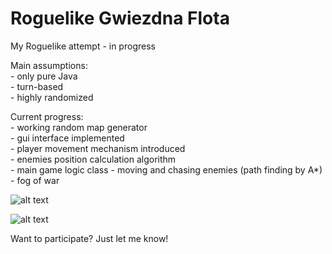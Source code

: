 # Roguelike Gwiezdna Flota

My Roguelike attempt - in progress

Main assumptions: <br>
    - only pure Java <br>
    - turn-based <br>
    - highly randomized <br>
 
Current progress: <br>
    - working random map generator <br>
    - gui interface implemented <br>
    - player movement mechanism introduced <br>
    - enemies position calculation algorithm <br>
    - main game logic class
    - moving and chasing enemies (path finding by A*)
    - fog of war

![alt text](https://i.imgur.com/tRwnUmJ.png)

![alt text](https://i.imgur.com/wec5wGt.png)

Want to participate? Just let me know!